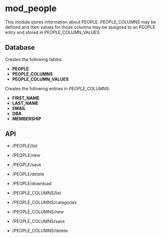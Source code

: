 mod_people
===========

This module stores information about PEOPLE.  PEOPLE_COLUMNS may be defined and then values for those columns may be assigned to an PEOPLE entry and stored in PEOPLE_COLUMN_VALUES.


Database
--------

Creates the following tables:
- **PEOPLE**
- **PEOPLE_COLUMNS**
- **PEOPLE_COLUMN_VALUES**

Creates the following entries in *PEOPLE_COLUMNS*:  
- **FIRST_NAME**
- **LAST_NAME**
- **EMAIL**
- **DBA**
- **MEMBERSHIP**


API
---

- /PEOPLE/list
- /PEOPLE/new
- /PEOPLE/save
- /PEOPLE/delete
- /PEOPLE/download


- /PEOPLE_COLUMNS/list
- /PEOPLE_COLUMNS/categories
- /PEOPLE_COLUMNS/new
- /PEOPLE_COLUMNS/save
- /PEOPLE_COLUMNS/delete


